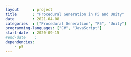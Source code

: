 ```yaml
---
layout      : project
title       : "Procedural Generation in P5 and Unity"
date        : 2021-04-08
categories  : ["Procedural Generation", "P5", "Unity"]
programming-languages: ["C#", "JavaScript"]
start-date  : 2020-09-15
#end-date    : 
dependencies:
    - p5
---
```


<script src="https://cdn.jsdelivr.net/npm/p5@1.3.1/lib/p5.js"></script>
<script src="https://cdnjs.cloudflare.com/ajax/libs/p5.js/1.3.1/addons/p5.sound.js" integrity="sha512-KxzVm+IqxNNq0+SzT/zzd5PHxY4LPrN+v5gZJ6+JKqjeU3Cr4y/djAg5eNlKDWurn1SeKZpql/yeOMWblMSzOg==" crossorigin="anonymous"></script>
<script src="https://raw.githubusercontent.com/BenjaminHabert/jekyll-p5-portfolio/master/_projects/simple_sketch/simple_sketch.js" type="application/javascript"></script>
<body>
    
</body>
<div id="simple-sketch-holder">
    
</div>